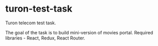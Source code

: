 # turon-test-task
Turon telecom test task.

The goal of the task is to build mini-version of movies portal.
Required libraries - React, Redux, React Router.